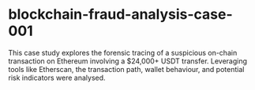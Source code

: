 # blockchain-fraud-analysis-case-001
This case study explores the forensic tracing of a suspicious on-chain transaction on Ethereum involving a $24,000+ USDT transfer. Leveraging tools like Etherscan, the transaction path, wallet behaviour, and potential risk indicators were analysed.
